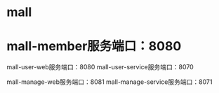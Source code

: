 # mall
# mall-member服务端口：8080

mall-user-web服务端口：8080
mall-user-service服务端口：8070


mall-manage-web服务端口：8081
mall-manage-service服务端口：8071



